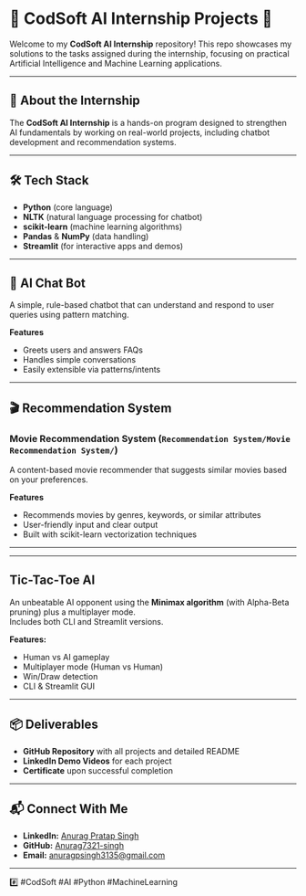 # 🤖 CodSoft AI Internship Projects 🚀

Welcome to my **CodSoft AI Internship** repository! This repo showcases my solutions to the tasks assigned during the internship, focusing on practical Artificial Intelligence and Machine Learning applications.

---

## 📝 About the Internship

The **CodSoft AI Internship** is a hands-on program designed to strengthen AI fundamentals by working on real-world projects, including chatbot development and recommendation systems.


---

## 🛠️ Tech Stack

- **Python** (core language)
- **NLTK** (natural language processing for chatbot)
- **scikit-learn** (machine learning algorithms)
- **Pandas** & **NumPy** (data handling)
- **Streamlit** (for interactive apps and demos)

---

## 🤖 AI Chat Bot

A simple, rule-based chatbot that can understand and respond to user queries using pattern matching.

**Features**
- Greets users and answers FAQs
- Handles simple conversations
- Easily extensible via patterns/intents


---

## 🎬 Recommendation System

### Movie Recommendation System (`Recommendation System/Movie Recommendation System/`)

A content-based movie recommender that suggests similar movies based on your preferences.

**Features**
- Recommends movies by genres, keywords, or similar attributes
- User-friendly input and clear output
- Built with scikit-learn vectorization techniques
---
---

##  Tic-Tac-Toe AI
An unbeatable AI opponent using the **Minimax algorithm** (with Alpha-Beta pruning) plus a multiplayer mode.  
Includes both CLI and Streamlit versions.

**Features:**
- Human vs AI gameplay  
- Multiplayer mode (Human vs Human)  
- Win/Draw detection  
- CLI & Streamlit GUI  
------

## 📦 Deliverables

- **GitHub Repository** with all projects and detailed README
- **LinkedIn Demo Videos** for each project
- **Certificate** upon successful completion

---

## 📬 Connect With Me

- **LinkedIn:** [Anurag Pratap Singh](https://www.linkedin.com/in/anurag-pratap-singh)
- **GitHub:** [Anurag7321-singh](https://github.com/Anurag7321-singh)
- **Email:** anuragpsingh3135@gmail.com

---

#️⃣ #CodSoft #AI #Python #MachineLearning
